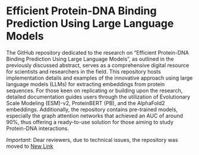 # Efficient Protein-DNA Binding Prediction Using Large Language Models
The GitHub repository dedicated to the research on “Efficient Protein-DNA Binding Prediction Using Large Language Models”, as outlined in the previously discussed abstract, serves as a comprehensive digital resource for scientists and researchers in the field. This repository hosts implementation details and examples of the innovative approach using large language models (LLMs) for extracting embeddings from protein sequences. For those keen on replicating or building upon the research, detailed documentation guides users through the utilization of Evolutionary Scale Modeling (ESM)-v2, ProteinBERT (PB), and the AlphaFold2 embeddings. Additionally, the repository contains pre-trained models, especially the graph attention networks that achieved an AUC of around 90%, thus offering a ready-to-use solution for those aiming to study Protein-DNA interactions. 

*Important*: Dear reviewers, due to technical issues, the repository was moved to [New Link](https://github.com/obada-alzoubi/PD_LLM)